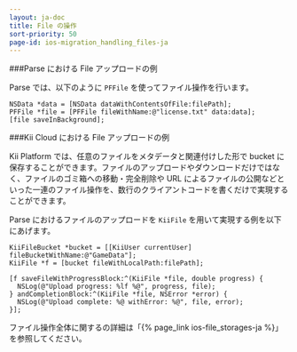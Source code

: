 ```yaml
---
layout: ja-doc
title: File の操作
sort-priority: 50
page-id: ios-migration_handling_files-ja
---
```

###Parse における File アップロードの例

Parse では、以下のように `PFFile` を使ってファイル操作を行います。

```objc
NSData *data = [NSData dataWithContentsOfFile:filePath];
PFFile *file = [PFFile fileWithName:@"license.txt" data:data];
[file saveInBackground];
```

###Kii Cloud における File アップロードの例

Kii Platform では、任意のファイルをメタデータと関連付けした形で bucket に保存することができます。ファイルのアップロードやダウンロードだけではなく、ファイルのゴミ箱への移動・完全削除や URL によるファイルの公開などといった一連のファイル操作を、数行のクライアントコードを書くだけで実現することができます。

Parse におけるファイルのアップロードを `KiiFile` を用いて実現する例を以下にあげます。


```objc
KiiFileBucket *bucket = [[KiiUser currentUser] fileBucketWithName:@"GameData"];
KiiFile *f = [bucket fileWithLocalPath:filePath];

[f saveFileWithProgressBlock:^(KiiFile *file, double progress) {
  NSLog(@"Upload progress: %lf %@", progress, file);
} andCompletionBlock:^(KiiFile *file, NSError *error) {
  NSLog(@"Upload complete: %@ withError: %@", file, error);
}];
```

ファイル操作全体に関するの詳細は「{% page_link ios-file_storages-ja %}」を参照してください。
